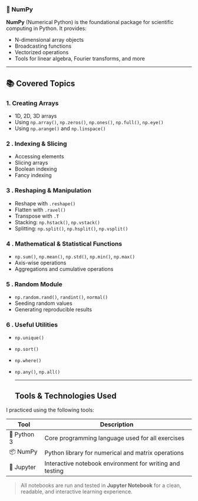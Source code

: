 ### 📌  NumPy

**NumPy** (Numerical Python) is the foundational package for scientific computing in Python. It provides:

- N-dimensional array objects
- Broadcasting functions
- Vectorized operations
- Tools for linear algebra, Fourier transforms, and more

___

## 📚 Covered Topics


###  1. Creating Arrays
- 1D, 2D, 3D arrays
- Using `np.array()`, `np.zeros()`, `np.ones()`, `np.full()`, `np.eye()`
- Using `np.arange()` and `np.linspace()`

###  2 . Indexing & Slicing
- Accessing elements
- Slicing arrays
- Boolean indexing
- Fancy indexing

### 3 . Reshaping & Manipulation
- Reshape with `.reshape()`
- Flatten with `.ravel()`
- Transpose with `.T`
- Stacking: `np.hstack()`, `np.vstack()`
- Splitting: `np.split()`, `np.hsplit()`, `np.vsplit()`

### 4 . Mathematical & Statistical Functions
- `np.sum()`, `np.mean()`, `np.std()`, `np.min()`, `np.max()`
- Axis-wise operations
- Aggregations and cumulative operations

### 5 . Random Module
- `np.random.rand()`, `randint()`, `normal()`
- Seeding random values
- Generating reproducible results

### 6 . Useful Utilities
- `np.unique()`
- `np.sort()`
- `np.where()`
- `np.any()`, `np.all()`

  ___
  ##  Tools & Technologies Used

I practiced using the following tools:

| Tool            | Description                                              |
|-----------------|----------------------------------------------------------|
| 🐍 Python 3      | Core programming language used for all exercises         |
| 📦 NumPy         | Python library for numerical and matrix operations       |
| 📓 Jupyter       | Interactive notebook environment for writing and testing |


> All notebooks are run and tested in **Jupyter Notebook** for a clean, readable, and interactive learning experience.

